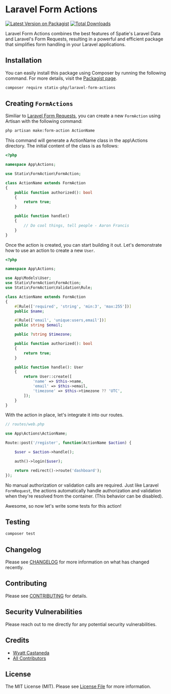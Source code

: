 # Laravel Form Actions

[![Latest Version on Packagist](https://img.shields.io/packagist/v/statix-php/laravel-form-actions.svg?style=flat-square)](https://packagist.org/packages/statix-php/laravel-form-actions)
[![Total Downloads](https://img.shields.io/packagist/dt/statix-php/laravel-form-actions.svg?style=flat-square)](https://packagist.org/packages/statix-php/laravel-form-actions)

Laravel Form Actions combines the best features of Spatie's Laravel Data and Laravel's Form Requests, resulting in a powerful and efficient package that simplifies form handling in your Laravel applications.

## Installation

You can easily install this package using Composer by running the following command. For more details, visit the [Packagist page](https://packagist.org/packages/statix-php/laravel-form-actions).

```bash
composer require statix-php/laravel-form-actions
```

## Creating `FormActions`

Similiar to [Laravel Form Requests](https://laravel.com/docs/validation#form-request-validation), you can create a new `FormAction` using Artisan with the following command:

```bash
php artisan make:form-action ActionName
```

This command will generate a ActionName class in the app\Actions directory. The initial content of the class is as follows:

```php
<?php 

namespace App\Actions;

use Statix\FormAction\FormAction;

class ActionName extends FormAction
{
    public function authorized(): bool
    {
        return true;
    }

    public function handle()
    {
        // Do cool things, tell people - Aaron Francis
    }
}
```

Once the action is created, you can start building it out. Let's demonstrate how to use an action to create a new `User`.

```php
<?php 

namespace App\Actions;

use App\Models\User;
use Statix\FormAction\FormAction;
use Statix\FormAction\Validation\Rule;

class ActionName extends FormAction
{
    #[Rule(['required', 'string', 'min:3', 'max:255'])] 
    public $name;

    #[Rule(['email', 'unique:users,email'])] 
    public string $email;

    public ?string $timezone;

    public function authorized(): bool 
    {
        return true;
    }

    public function handle(): User
    {
        return User::create([
            'name' => $this->name,
            'email' => $this->email,
            'timezone' => $this->timezone ?? 'UTC',
        ]);
    }
}
```

With the action in place, let's integrate it into our routes.

```php
// routes/web.php

use App\Actions\ActionName;

Route::post('/register', function(ActionName $action) {

    $user = $action->handle();

    auth()->login($user);

    return redirect()->route('dashboard');
});
```

No manual authorization or validation calls are required. Just like Laravel `FormRequest`, the actions automatically handle authorization and validation when they're resolved from the container. (This behavior can be disabled).

Awesome, so now let's write some tests for this action!

## Testing

```bash
composer test
```

## Changelog

Please see [CHANGELOG](CHANGELOG.md) for more information on what has changed recently.

## Contributing

Please see [CONTRIBUTING](CONTRIBUTING.md) for details.

## Security Vulnerabilities

Please reach out to me directly for any potential security vulnerabilities.

## Credits

- [Wyatt Castaneda](https://github.com/statix-php)
- [All Contributors](../../contributors)

## License

The MIT License (MIT). Please see [License File](LICENSE.md) for more information.
